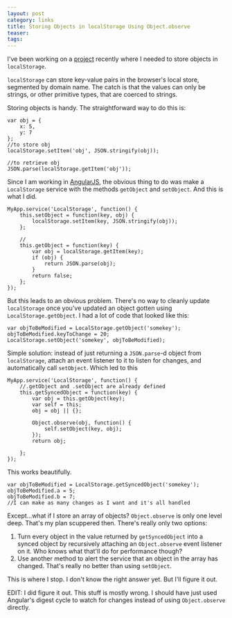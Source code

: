 ```yaml
---
layout: post
category: links
title: Storing Objects in localStorage Using Object.observe
teaser: 
tags: 
---
```


I've been working on a [project](https://github.com/jogjayr/productivity) recently where I needed to store objects in `localStorage`.

`localStorage` can store key-value pairs in the browser's local store, segmented by domain name. The catch is that the values can only be strings, or other primitive types, that are coerced to strings.

Storing objects is handy. The straightforward way to do this is:

    var obj = {
        x: 5,
        y: 7
    };
    //to store obj
    localStorage.setItem('obj', JSON.stringify(obj));
    
    //to retrieve obj
    JSON.parse(localStorage.getItem('obj'));

Since I am working in [AngularJS](https://angularjs.org), the obvious thing to do was make a `LocalStorage` service with the methods `getObject` and `setObject`. And this is what I did.

    MyApp.service('LocalStorage', function() {
        this.setObject = function(key, obj) {
            localStorage.setItem(key, JSON.stringify(obj));
        };
    
        //
        this.getObject = function(key) {
            var obj = localStorage.getItem(key);
            if (obj) {
                return JSON.parse(obj);
            }
            return false;
        };
    });

But this leads to an obvious problem. There's no way to cleanly update `localStorage` once you've updated an object gotten using `LocalStorage.getObject`. I had a lot of code that looked like this:

    var objToBeModified = LocalStorage.getObject('somekey');
    objToBeModified.keyToChange = 20;
    LocalStorage.setObject('somekey', objToBeModified);

Simple solution: instead of just returning a `JSON.parse`-d object from `localStorage`, attach an event listener to it to listen for changes, and automatically call `setObject`. Which led to this

    MyApp.service('LocalStorage', function() {
        //.getObject and .setObject are already defined
        this.getSyncedObject = function(key) {
            var obj = this.getObject(key);
            var self = this;
            obj = obj || {};
    
            Object.observe(obj, function() {
                self.setObject(key, obj);
            });
            return obj;
            
        };
    });

This works beautifully. 

    var objToBeModified = LocalStorage.getSyncedObject('somekey');
    objToBeModified.a = 5;
    objToBeModified.b = 7;
    //I can make as many changes as I want and it's all handled

Except...what if I store an array of objects? `Object.observe` is only one level deep. That's my plan scuppered then. There's really only two options:

1. Turn every object in the value returned by `getSyncedObject` into a synced object by recursively attaching an  `Object.observe` event listener on it. Who knows what that'll do for performance though?
2. Use another method to alert the service that an object in the array has changed. That's really no better than using `setObject`.

This is where I stop. I don't know the right answer yet. But I'll figure it out.

EDIT: I did figure it out. This stuff is mostly wrong. I should have just used Angular's digest cycle to watch for changes instead of using `Object.observe` directly.
